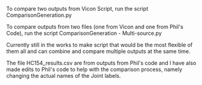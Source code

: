 To compare two outputs from Vicon Script, run the script ComparisonGeneration.py

To compare outputs from two files (one from Vicon and one from Phil's Code), run the script ComparisonGeneration - Multi-source.py

Currently still in the works to make script that would be the most flexible of them all and can combine and compare multiple outputs at the same time.

The file HC154_results.csv are from outputs from Phil's code and I have also made edits to Phil's code to help with the comparison process, namely changing the actual names of the Joint labels. 

